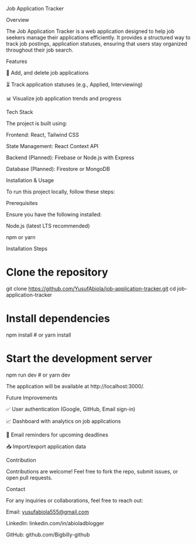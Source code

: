 Job Application Tracker

Overview

The Job Application Tracker is a web application designed to help job seekers manage their applications efficiently. It provides a structured way to track job postings, application statuses, ensuring that users stay organized throughout their job search.

Features

📌 Add,  and delete job applications

⏳ Track application statuses (e.g., Applied, Interviewing)

📊 Visualize job application trends and progress


Tech Stack

The project is built using:

Frontend: React, Tailwind CSS

State Management: React Context API

Backend (Planned): Firebase or Node.js with Express

Database (Planned): Firestore or MongoDB

Installation & Usage

To run this project locally, follow these steps:

Prerequisites

Ensure you have the following installed:

Node.js (latest LTS recommended)

npm or yarn

Installation Steps

# Clone the repository
git clone https://github.com/YusufAbiola/job-application-tracker.git
cd job-application-tracker

# Install dependencies
npm install  # or yarn install

# Start the development server
npm run dev  # or yarn dev

The application will be available at http://localhost:3000/.

Future Improvements

✅ User authentication (Google, GitHub, Email sign-in)

📈 Dashboard with analytics on job applications

📩 Email reminders for upcoming deadlines

📥 Import/export application data

Contribution

Contributions are welcome! Feel free to fork the repo, submit issues, or open pull requests.

Contact

For any inquiries or collaborations, feel free to reach out:

Email: yusufabiola555@gmail.com

LinkedIn: linkedin.com/in/abioladblogger

GitHub: github.com/Bigbilly-github